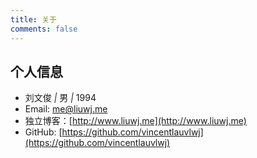 ```yaml
---
title: 关于
comments: false
---
```


## 个人信息

 - 刘文俊 <i>|</i> 男 <i>|</i> 1994 
 - Email: me@liuwj.me
 - 独立博客：[http://www.liuwj.me](http://www.liuwj.me)
 - GitHub: [https://github.com/vincentlauvlwj](https://github.com/vincentlauvlwj)
